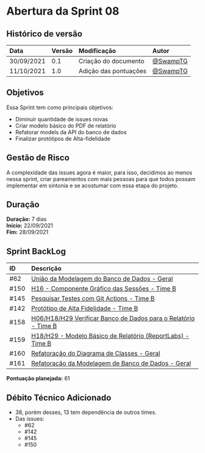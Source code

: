 # Abertura da Sprint 08

## Histórico de versão

| **Data**   | **Versão** | **Modificação**       | **Autor**                              |
| :--------- | :--------- | :-------------------- | :------------------------------------- |
| 30/09/2021 | 0.1        | Criação do documento  | [@SwampTG](https://github.com/SwampTG) |
| 11/10/2021 | 1.0        | Adição das pontuações | [@SwampTG](https://github.com/SwampTG) |

## Objetivos

Essa Sprint tem como principais objetivos:

- Diminuir quantidade de issues novas
- Criar modelo básico do PDF de relatório
- Refatorar models da API do banco de dados
- Finalizar protótipos de Alta-fidelidade

## Gestão de Risco

A complexidade das issues agora é maior, para isso, decidimos ao menos nessa sprint, criar pareamentos com mais pessoas para que todos possam implementar em sintonia e se acostumar com essa etapa do projeto.

## Duração

**Duração:** 7 dias
<br>
**Início:** 22/09/2021
<br>
**Fim:** 28/09/2021

## Sprint BackLog

<!--
[@SwampTG](https://github.com/SwampTG)

[@augustocrmg](https://github.com/augustocrmg)

[@castroricardo1](https://github.com/castroricardo1)

[@DanielViniciusAlves](https://github.com/DanielViniciusAlves)

[@Eduardo-RFarias](https://github.com/Eduardo-RFarias)

[@gpersijn](https://github.com/gpersijn)

[@magnluiz](https://github.com/magnluiz)
-->

| ID   | Descrição                                                                                                                             |
| :--- | :------------------------------------------------------------------------------------------------------------------------------------ |
| #62  | <!-- 13 - Débito -->[União da Modelagem do Banco de Dados - Geral](https://github.com/fga-eps-mds/2021-1-hospitalar/issues/62)        |
| #150 | <!-- 10 - Débito -->[H16 - Componente Gráfico das Sessões - Time B](https://github.com/fga-eps-mds/2021-1-hospitalar/issues/150)      |
| #145 | <!-- 5 - Débito -->[Pesquisar Testes com Git Actions - Time B](https://github.com/fga-eps-mds/2021-1-hospitalar/issues/145)           |
| #142 | <!--10 - Débito -->[Protótipo de Alta Fidelidade - Time B](https://github.com/fga-eps-mds/2021-1-hospitalar/issues/142)               |
| #158 | <!--5-->[H06/H18/H29 Verificar Banco de Dados para o Relatório - Time B](https://github.com/fga-eps-mds/2021-1-hospitalar/issues/158) |
| #159 | <!--5-->[H18/H29 - Modelo Básico de Relatório (ReportLabs) - Time B](https://github.com/fga-eps-mds/2021-1-hospitalar/issues/159)     |
| #160 | <!--5-->[Refatoração do Diagrama de Classes - Geral](https://github.com/fga-eps-mds/2021-1-hospitalar/issues/160)                     |
| #161 | <!--8-->[Refatoração da Modelagem de Banco de Dados - Geral](https://github.com/fga-eps-mds/2021-1-hospitalar/issues/160)             |

**Pontuação planejada:** 61

## Débito Técnico Adicionado

- 38, porém desses, 13 tem dependência de outros times.
- Das issues:
  - #62
  - #142
  - #145
  - #150
